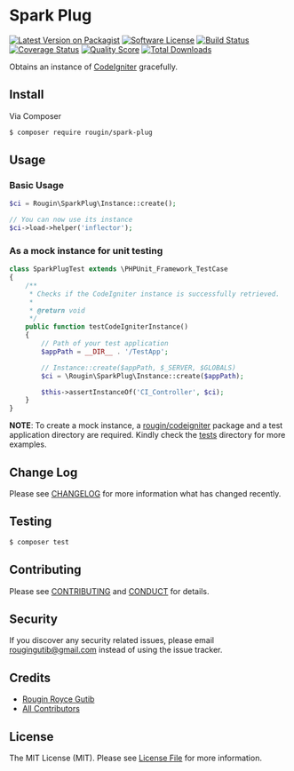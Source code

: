 # Spark Plug

[![Latest Version on Packagist][ico-version]][link-packagist]
[![Software License][ico-license]](LICENSE.md)
[![Build Status][ico-travis]][link-travis]
[![Coverage Status][ico-scrutinizer]][link-scrutinizer]
[![Quality Score][ico-code-quality]][link-code-quality]
[![Total Downloads][ico-downloads]][link-downloads]

Obtains an instance of [CodeIgniter](https://codeigniter.com/) gracefully.

## Install

Via Composer

``` bash
$ composer require rougin/spark-plug
```

## Usage

### Basic Usage

``` php
$ci = Rougin\SparkPlug\Instance::create();

// You can now use its instance
$ci->load->helper('inflector');
```

### As a mock instance for unit testing

``` php
class SparkPlugTest extends \PHPUnit_Framework_TestCase
{
    /**
     * Checks if the CodeIgniter instance is successfully retrieved.
     * 
     * @return void
     */
    public function testCodeIgniterInstance()
    {
        // Path of your test application
        $appPath = __DIR__ . '/TestApp';

        // Instance::create($appPath, $_SERVER, $GLOBALS)
        $ci = \Rougin\SparkPlug\Instance::create($appPath);

        $this->assertInstanceOf('CI_Controller', $ci);
    }
}
```

**NOTE**: To create a mock instance, a [rougin/codeigniter](https://github.com/rougin/codeigniter) package and a test application directory are required. Kindly check the [tests](https://github.com/rougin/spark-plug/tree/master/tests) directory for more examples.

## Change Log

Please see [CHANGELOG](CHANGELOG.md) for more information what has changed recently.

## Testing

``` bash
$ composer test
```

## Contributing

Please see [CONTRIBUTING](CONTRIBUTING.md) and [CONDUCT](CONDUCT.md) for details.

## Security

If you discover any security related issues, please email rougingutib@gmail.com instead of using the issue tracker.

## Credits

- [Rougin Royce Gutib][link-author]
- [All Contributors][link-contributors]

## License

The MIT License (MIT). Please see [License File](LICENSE.md) for more information.

[ico-version]: https://img.shields.io/packagist/v/rougin/spark-plug.svg?style=flat-square
[ico-license]: https://img.shields.io/badge/license-MIT-brightgreen.svg?style=flat-square
[ico-travis]: https://img.shields.io/travis/rougin/spark-plug/master.svg?style=flat-square
[ico-scrutinizer]: https://img.shields.io/scrutinizer/coverage/g/rougin/spark-plug.svg?style=flat-square
[ico-code-quality]: https://img.shields.io/scrutinizer/g/rougin/spark-plug.svg?style=flat-square
[ico-downloads]: https://img.shields.io/packagist/dt/rougin/spark-plug.svg?style=flat-square

[link-packagist]: https://packagist.org/packages/rougin/spark-plug
[link-travis]: https://travis-ci.org/rougin/spark-plug
[link-scrutinizer]: https://scrutinizer-ci.com/g/rougin/spark-plug/code-structure
[link-code-quality]: https://scrutinizer-ci.com/g/rougin/spark-plug
[link-downloads]: https://packagist.org/packages/rougin/spark-plug
[link-author]: https://github.com/rougin
[link-contributors]: ../../contributors
